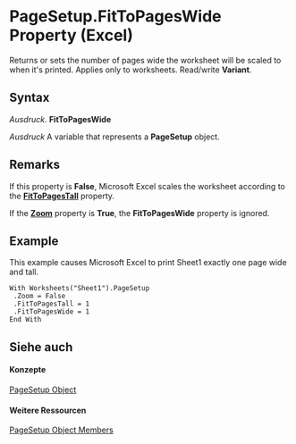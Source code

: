 
# PageSetup.FitToPagesWide Property (Excel)

Returns or sets the number of pages wide the worksheet will be scaled to when it's printed. Applies only to worksheets. Read/write  **Variant**.


## Syntax

 _Ausdruck_. **FitToPagesWide**

 _Ausdruck_ A variable that represents a **PageSetup** object.


## Remarks

If this property is  **False**, Microsoft Excel scales the worksheet according to the **[FitToPagesTall](1a0141cb-a665-caf5-6bd6-b037f65486dc.md)** property.

If the  **[Zoom](3deebce5-8605-c549-371c-033848073ffe.md)** property is **True**, the **FitToPagesWide** property is ignored.


## Example

This example causes Microsoft Excel to print Sheet1 exactly one page wide and tall.


```
With Worksheets("Sheet1").PageSetup 
 .Zoom = False 
 .FitToPagesTall = 1 
 .FitToPagesWide = 1 
End With
```


## Siehe auch


#### Konzepte


[PageSetup Object](2fd22df9-5987-f723-04a9-9a3f2e84ac81.md)
#### Weitere Ressourcen


[PageSetup Object Members](http://msdn.microsoft.com/library/feabe079-cb03-f560-6032-88f5585ec8a8%28Office.15%29.aspx)